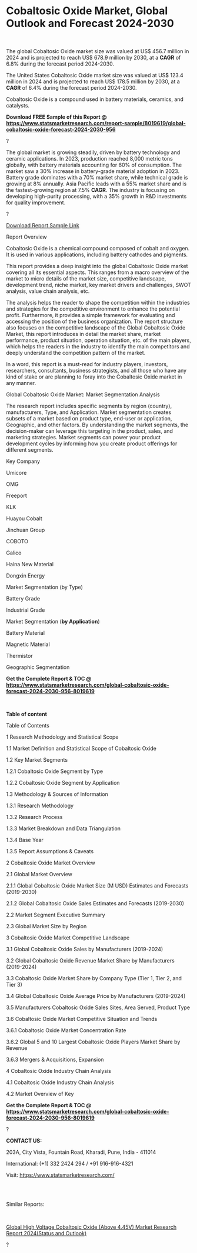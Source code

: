 <h1>Cobaltosic Oxide Market, Global Outlook and Forecast 2024-2030</h1><br/><p>The global Cobaltosic Oxide market size was valued at US$ 456.7 million in 2024 and is projected to reach US$ 678.9 million by 2030, at a <strong>CAGR</strong> of 6.8% during the forecast period 2024-2030.</p>
 
 
 
 <p>The United States Cobaltosic Oxide market size was valued at US$ 123.4 million in 2024 and is projected to reach US$ 178.5 million by 2030, at a <strong>CAGR</strong> of 6.4% during the forecast period 2024-2030.</p>
 
 
 
 <p>Cobaltosic Oxide is a compound used in battery materials, ceramics, and catalysts.</p>
 
 
 
 <div><b>Download FREE Sample of this Report @ <a href="https://www.statsmarketresearch.com/download-free-sample/8019619/global-cobaltosic-oxide-forecast-2024-2030-956">https://www.statsmarketresearch.com/report-sample/8019619/global-cobaltosic-oxide-forecast-2024-2030-956</a></b></div>
 
 
 
 <p>? </p>
 
 
 
 <p>The global market is growing steadily, driven by battery technology and ceramic applications. In 2023, production reached 8,000 metric tons globally, with battery materials accounting for 60% of consumption. The market saw a 30% increase in battery-grade material adoption in 2023. Battery grade dominates with a 70% market share, while technical grade is growing at 8% annually. Asia Pacific leads with a 55% market share and is the fastest-growing region at 7.5% <strong>CAGR</strong>. The industry is focusing on developing high-purity processing, with a 35% growth in R&D investments for quality improvement.</p>
 
 
 
 <p>? </p>
 
 
 
 <p><a href="https://www.statsmarketresearch.com/download-free-sample/8019619/global-cobaltosic-oxide-forecast-2024-2030-956">Download Report Sample Link</a></p>
 
 
 
 <p>Report Overview</p>
 
 
 
 <p>Cobaltosic Oxide is a chemical compound composed of cobalt and oxygen. It is used in various applications, including battery cathodes and pigments.</p>
 
 
 
 <p>This report provides a deep insight into the global Cobaltosic Oxide market covering all its essential aspects. This ranges from a macro overview of the market to micro details of the market size, competitive landscape, development trend, niche market, key market drivers and challenges, SWOT analysis, value chain analysis, etc.</p>
 
 
 
 <p>The analysis helps the reader to shape the competition within the industries and strategies for the competitive environment to enhance the potential profit. Furthermore, it provides a simple framework for evaluating and accessing the position of the business organization. The report structure also focuses on the competitive landscape of the Global Cobaltosic Oxide Market, this report introduces in detail the market share, market performance, product situation, operation situation, etc. of the main players, which helps the readers in the industry to identify the main competitors and deeply understand the competition pattern of the market.</p>
 
 
 
 <p>In a word, this report is a must-read for industry players, investors, researchers, consultants, business strategists, and all those who have any kind of stake or are planning to foray into the Cobaltosic Oxide market in any manner.</p>
 
 
 
 <p>Global Cobaltosic Oxide Market: Market Segmentation Analysis</p>
 
 
 
 <p>The research report includes specific segments by region (country), manufacturers, Type, and Application. Market segmentation creates subsets of a market based on product type, end-user or application, Geographic, and other factors. By understanding the market segments, the decision-maker can leverage this targeting in the product, sales, and marketing strategies. Market segments can power your product development cycles by informing how you create product offerings for different segments.</p>
 
 
 
 <p>Key Company</p>
 
 
 
 <p>Umicore</p>
 
 
 
 <p>OMG</p>
 
 
 
 <p>Freeport</p>
 
 
 
 <p>KLK</p>
 
 
 
 <p>Huayou Cobalt</p>
 
 
 
 <p>Jinchuan Group</p>
 
 
 
 <p>COBOTO</p>
 
 
 
 <p>Galico</p>
 
 
 
 <p>Haina New Material</p>
 
 
 
 <p>Dongxin Energy</p>
 
 
 
 <p>Market Segmentation (by Type)</p>
 
 
 
 <p>Battery Grade</p>
 
 
 
 <p>Industrial Grade</p>
 
 
 
 <p>Market Segmentation (<strong>by Application</strong>)</p>
 
 
 
 <p>Battery Material</p>
 
 
 
 <p>Magnetic Material</p>
 
 
 
 <p>Thermistor</p>
 
 
 
 <p>Geographic Segmentation</p>
 
 
 
 <div><b>Get the Complete Report & TOC @ <a href="https://www.statsmarketresearch.com/global-cobaltosic-oxide-forecast-2024-2030-956-8019619">https://www.statsmarketresearch.com/global-cobaltosic-oxide-forecast-2024-2030-956-8019619</a></b></div>
 
 
 
 <p><br />
 
 <b>Table of content</b></p>
 
 
 
 <p>Table of Contents<br />
 
 1 Research Methodology and Statistical Scope<br />
 
 1.1 Market Definition and Statistical Scope of Cobaltosic Oxide<br />
 
 1.2 Key Market Segments<br />
 
 1.2.1 Cobaltosic Oxide Segment by Type<br />
 
 1.2.2 Cobaltosic Oxide Segment by Application<br />
 
 1.3 Methodology & Sources of Information<br />
 
 1.3.1 Research Methodology<br />
 
 1.3.2 Research Process<br />
 
 1.3.3 Market Breakdown and Data Triangulation<br />
 
 1.3.4 Base Year<br />
 
 1.3.5 Report Assumptions & Caveats<br />
 
 2 Cobaltosic Oxide Market Overview<br />
 
 2.1 Global Market Overview<br />
 
 2.1.1 Global Cobaltosic Oxide Market Size (M USD) Estimates and Forecasts (2019-2030)<br />
 
 2.1.2 Global Cobaltosic Oxide Sales Estimates and Forecasts (2019-2030)<br />
 
 2.2 Market Segment Executive Summary<br />
 
 2.3 Global Market Size by Region<br />
 
 3 Cobaltosic Oxide Market Competitive Landscape<br />
 
 3.1 Global Cobaltosic Oxide Sales by Manufacturers (2019-2024)<br />
 
 3.2 Global Cobaltosic Oxide Revenue Market Share by Manufacturers (2019-2024)<br />
 
 3.3 Cobaltosic Oxide Market Share by Company Type (Tier 1, Tier 2, and Tier 3)<br />
 
 3.4 Global Cobaltosic Oxide Average Price by Manufacturers (2019-2024)<br />
 
 3.5 Manufacturers Cobaltosic Oxide Sales Sites, Area Served, Product Type<br />
 
 3.6 Cobaltosic Oxide Market Competitive Situation and Trends<br />
 
 3.6.1 Cobaltosic Oxide Market Concentration Rate<br />
 
 3.6.2 Global 5 and 10 Largest Cobaltosic Oxide Players Market Share by Revenue<br />
 
 3.6.3 Mergers & Acquisitions, Expansion<br />
 
 4 Cobaltosic Oxide Industry Chain Analysis<br />
 
 4.1 Cobaltosic Oxide Industry Chain Analysis<br />
 
 4.2 Market Overview of Key</p>
 
 
 
 <div><b>Get the Complete Report & TOC @ <a href="https://www.statsmarketresearch.com/global-cobaltosic-oxide-forecast-2024-2030-956-8019619">https://www.statsmarketresearch.com/global-cobaltosic-oxide-forecast-2024-2030-956-8019619</a></b></div>
 
 
 
 <p>? </p>
 
 
 
 <p><b>CONTACT US:</b><br />
 
 203A, City Vista, Fountain Road, Kharadi, Pune, India - 411014<br />
 
 International: (+1) 332 2424 294 / +91 916-916-4321<br />
 
 Visit: <a href="https://www.statsmarketresearch.com/">https://www.statsmarketresearch.com/</a><br />
 
 <br />
 
 <br />
 
 Similar Reports:<br />
 
 <br />
 
 <a href="https://www.statsmarketresearch.com/global-high-voltage-cobaltosic-oxide-2024-919-8001200">Global High Voltage Cobaltosic Oxide (Above 4.45V) Market Research Report 2024(Status and Outlook)</a><br />
 
 ? </p>